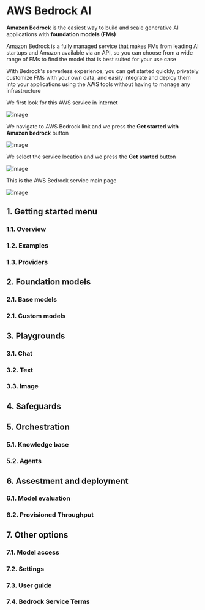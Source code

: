 # AWS Bedrock AI

**Amazon Bedrock** is the easiest way to build and scale generative AI applications with **foundation models (FMs)**

Amazon Bedrock is a fully managed service that makes FMs from leading AI startups and Amazon available via an API, so you can choose from a wide range of FMs to find the model that is best suited for your use case

With Bedrock's serverless experience, you can get started quickly, privately customize FMs with your own data, and easily integrate and deploy them into your applications using the AWS tools without having to 
manage any infrastructure

We first look for this AWS service in internet

![image](https://github.com/luiscoco/AWS_Bedrock_AI/assets/32194879/0e1d532e-606e-4cbf-94cb-1f41a805a6ab)

We navigate to AWS Bedrock link and we press the **Get started with Amazon bedrock** button

![image](https://github.com/luiscoco/AWS_Bedrock_AI/assets/32194879/f3f46005-3a12-4321-b6de-e807e8f0adf2)

We select the service location and we press the **Get started** button

![image](https://github.com/luiscoco/AWS_Bedrock_AI/assets/32194879/67bafef8-9951-407b-8d6d-f230e29e9f6c)

This is the AWS Bedrock service main page

![image](https://github.com/luiscoco/AWS_Bedrock_AI/assets/32194879/23a688f7-557c-4403-bdd6-49e5bada22ce)

## 1. Getting started menu

### 1.1. Overview


### 1.2. Examples


### 1.3. Providers

## 2. Foundation models

### 2.1. Base models

### 2.1. Custom models

## 3. Playgrounds

### 3.1. Chat

### 3.2. Text


### 3.3. Image


## 4. Safeguards


## 5. Orchestration

### 5.1. Knowledge base


### 5.2. Agents

## 6. Assestment and deployment

### 6.1. Model evaluation


### 6.2. Provisioned Throughput

## 7. Other options

### 7.1. Model access

### 7.2. Settings

### 7.3. User guide


### 7.4. Bedrock Service Terms
